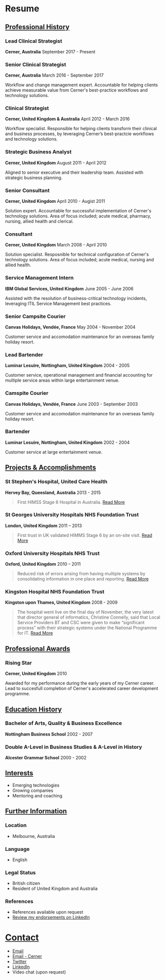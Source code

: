 # Resume

## [Professional History](#professionalhistory)

### Lead Clinical Strategist
**Cerner, Australia** 
September 2017 - Present

### Senior Clinical Strategist
**Cerner, Australia**
March 2016 - September 2017

Workflow and change management expert. Accountable for helping clients achieve measurable value from Cerner's best-practice workflows and technology solutions.

### Clinical Strategist
**Cerner, United Kingdom & Australia**
April 2012 - March 2016

Workflow specialist. Responsible for helping clients transform their clinical and business processes, by leveraging Cerner’s best-practcie workflows and technology solutions.

### Strategic Business Analyst
**Cerner, United Kingdom**
August 2011 - April 2012

Aligned to senior executive and their leadership team. Assisted with strategic business planning.

### Senior Consultant
**Cerner, United Kingdom**
April 2010 - Augist 2011

Solution expert. Accountable for successful implementation of Cerner's technology solutions. Area of focus included; acute medical, pharmacy, nursing, allied health and clerical.

###  Consultant
**Cerner, United Kingdom**
March 2008 - April 2010

Solution specialist. Resposnible for technical configuration of Cerner's technology solutions. Area of focus included; acute medical, nursing and allied health.

### Service Management Intern
**IBM Global Services, United Kingdom**
June 2005 - June 2006

Assisted with the resolution of business-critical technology incidents, leveraging ITIL Service Management best practices.

### Senior Campsite Courier
**Canvas Holidays, Vendée, France**
May 2004 - November 2004

Customer service and accomodation maintenance for an overseas family holiday resort.

### Lead Bartender
**Luminar Lesuire, Nottingham, United Kingdom**
2004 - 2005

Customer service, operational management and financial accounting for multiple service areas within large entertainment venue.

### Camspite Courier
**Canvas Holidays, Vendée, France**
June 2003 - September 2003

Customer service and accomodation maintenance for an overseas family holiday resort.

### Bartender
**Luminar Lesuire, Nottingham, United Kingdom**
2002 - 2004

Customer service at large entertainment venue.

## [Projects & Accomplishments](#projectsalaccomplishments)

### St Stephen's Hospital, United Care Health
**Hervey Bay, Queesland, Australia**
2013 - 2015

>  First HIMSS Stage 6 Hospital in Australia.
[Read More](http://www.himssanalyticsasia.org/about/pressRoom-pressrelease19.asp)

### St Georges University Hospitals NHS Foundation Trust
**London, United Kingdom**
2011 – 2013

> First trust in UK validated HIMMS Stage 6 by an on-site visit.
[Read More](https://www.stgeorges.nhs.uk/newsitem/st-georges-receives-national-accreditation-himss-stage-6/)

### Oxford University Hospitals NHS Trust
**Oxford, United Kingdom**
2010 – 2011

> Reduced risk of errors arising from having multiple systems by consolidating information in one place and reporting.
[Read More](http://www.ouh.nhs.uk/patient-guide/documents/epr-case-study.pdf)

### Kingston Hospital NHS Foundation Trust
**Kingston upon Thames, United Kingdom**
2008 - 2009

> The hospital went live on the final day of November, the very latest that director general of informatics, Christine Connelly, said that Local Service Providers BT and CSC were given to make “significant process” with their strategic systems under the National Programme for IT.
[Read More](https://www.digitalhealth.net/2009/12/kingston-hits-go-live-date-with-cerner/)

## [Professional Awards](#professionalawards)

### Rising Star
**Cerner, United Kingdom**
2010

Awarded for my performance during the early years of my Cerner career. Lead to succesfull completion of Cerner's accelerated career development programme.

## [Education History](#educationalhistory)

### Bachelor of Arts, Quality & Business Excellence
**Nottingham Business School**
2002 - 2007

### Double A-Level in Business Studies &  A-Level in History
**Alcester Grammar School**
2000 - 2002

## [Interests](#interests)

- Emerging technologies
- Growing companies
- Mentoring and coaching

## [Further Information](#furtherinformation)

### Location

- Melbourne, Australia

### Language

- English

### Legal Status

- British citizen
- Resident of United Kingdom and Australia

### References

- References available upon request
- [Review my endorsements on LinkedIn](https://www.linkedin.com/in/dalecraigwright/)

# [Contact](#contact)

- [Email](mailto:dale@dalewright.com)
- [Email - Cerner](mailto:dale.wright@cerner.com)
- [Twitter](https://www.twitter.com/dalecraigwright)
- [LinkedIn](https://linkedin.com/in/dalecraigwright)
- Video chat (upon request)
